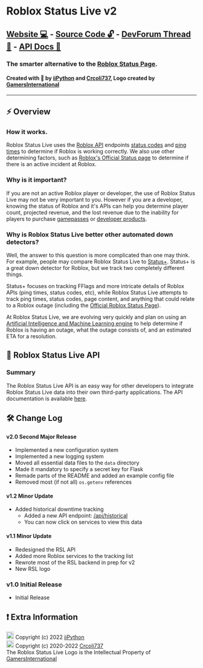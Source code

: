 # <!-- <img style="float: right;" src="https://doy2mn9upadnk.cloudfront.net/uploads/default/original/4X/d/8/a/d8a9a1964099afb7c1778761eef6f915c68c3f19.png"> --> Roblox Status Live v2
## [Website 💻](https://robloxstatus.live) - [Source Code 🔓](https://github.com/RobloxStatusLive/rsl) - [DevForum Thread 📢](https://devforum.roblox.com/t/roblox-status-live-the-better-automatic-roblox-down-detector/1567879) - [API Docs 📕](https://robloxstatus.live/api/docs)
### The smarter alternative to the [Roblox Status Page](https://status.roblox.com).
#### Created with 🧡 by [iiPython](https://iipython.cf) and [Crcoli737](https://devforum.roblox.com/u/crcoli737), Logo created by [GamersInternational](https://devforum.roblox.com/u/gamersinternational)
***
## ⚡ Overview
### How it works.
Roblox Status Live uses the [Roblox API](https://devforum.roblox.com/t/collected-list-of-apis/557091) endpoints [status codes](https://developer.mozilla.org/en-US/docs/Web/HTTP/Status) and [ping times](https://www.techtarget.com/searchnetworking/definition/ping) to determine if Roblox is working correctly. We also use other determining factors, such as [Roblox's Official Status page](https://status.roblox.com) to determine if there is an active incident at Roblox.
### Why is it important?
If you are not an active Roblox player or developer, the use of Roblox Status Live may not be very important to you. However if you are a developer, knowing the status of Roblox and it's APIs can help you determine player count, projected revenue, and the lost revenue due to the inability for players to purchase [gamepasses](https://education.roblox.com/en-us/resources/game-passes) or [developer products](https://developer.roblox.com/en-us/articles/Developer-Products-In-Game-Purchases).
### Why is Roblox Status Live better other automated down detectors?
Well, the answer to this question is more complicated than one may think. For example, people may compare Roblox Status Live to [Status+](https://github.com/Status-Plus). Status+ is a great down detector for Roblox, but we track two completely different things.  

Status+ focuses on tracking FFlags and more intricate details of Roblox APIs (ping times, status codes, etc), while Roblox Status Live attempts to track ping times, status codes, page content, and anything that could relate to a Roblox outage (including the [Official Roblox Status Page](https://status.roblox.com)).

At Roblox Status Live, we are evolving very quickly and plan on using an [Artificial Intelligence and Machine Learning engine](https://azure.microsoft.com/en-us/overview/artificial-intelligence-ai-vs-machine-learning/#introduction) to help determine if Roblox is having an outage, what the outage consists of, and an estimated ETA for a resolution. 

## 🤖 Roblox Status Live API
### Summary
The Roblox Status Live API is an easy way for other developers to integrate Roblox Status Live data into their own third-party applications. The API documentation is available [here](http://robloxstatus.live/api/docs).

## 🛠️ Change Log

#### v2.0 Second Major Release
+ Implemented a new configuration system
+ Implemented a new logging system
+ Moved all essential data files to the `data` directory
+ Made it mandatory to specify a secret key for Flask
+ Remade parts of the README and added an example config file
+ Removed most (if not all) `os.getenv` references

#### v1.2 Minor Update
+ Added historical downtime tracking
    - Added a new API endpoint: [/api/historical](https://robloxstatus.live/api/historical)
    - You can now click on services to view this data

#### v1.1 Minor Update
+ Redesigned the RSL API
+ Added more Roblox services to the tracking list
+ Rewrote most of the RSL backend in prep for v2
+ New RSL logo

### v1.0 Initial Release
+ Initial Release

## ❗ Extra Information
<img src = "https://iipython.cf/~/img/pfp.png" height = "20"> Copyright (c) 2022 [iiPython](https://iipython.cf)  
<img src = "https://avatars.githubusercontent.com/u/65417985?v=4" height = "20"> Copyright (c) 2020-2022 [Crcoli737](https://devforum.roblox.com/u/crcoli737)  
The Roblox Status Live Logo is the Intellectual Property of  [GamersInternational](https://devforum.roblox.com/u/gamersinternational)
